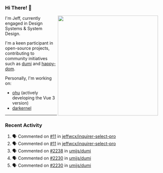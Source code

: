 ### Hi There! 👋

[<img src="https://github-contribution-stats.vercel.app/api/?username=jeffwcx" align="right" width="330" />](https://github.com/jeffwcx)

I'm Jeff, currently engaged in Design Systems & System Design.

I'm a keen participant in open-source projects, contributing to community initiatives such as [dumi](https://github.com/umijs/dumi) and [happy-dom](https://github.com/capricorn86/happy-dom).

Personally, I'm working on: 
+ [ohu](https://github.com/jeffwcx/ohu-mobile) (actively developing the Vue 3 version)
+ [darkernel](https://github.com/darkernel)


----

### Recent Activity

<!--START_SECTION:activity-->
1. 🗣 Commented on [#11](https://github.com/jeffwcx/inquirer-select-pro/pull/11#issuecomment-2542908093) in [jeffwcx/inquirer-select-pro](https://github.com/jeffwcx/inquirer-select-pro)
2. 🗣 Commented on [#11](https://github.com/jeffwcx/inquirer-select-pro/pull/11#issuecomment-2542903416) in [jeffwcx/inquirer-select-pro](https://github.com/jeffwcx/inquirer-select-pro)
3. 🗣 Commented on [#2238](https://github.com/umijs/dumi/pull/2238#issuecomment-2541076718) in [umijs/dumi](https://github.com/umijs/dumi)
4. 🗣 Commented on [#2230](https://github.com/umijs/dumi/issues/2230#issuecomment-2514325503) in [umijs/dumi](https://github.com/umijs/dumi)
5. 🗣 Commented on [#2230](https://github.com/umijs/dumi/issues/2230#issuecomment-2514313567) in [umijs/dumi](https://github.com/umijs/dumi)
<!--END_SECTION:activity-->
